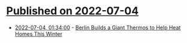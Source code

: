# [Published on 2022-07-04](index.md)

* [2022-07-04, 01:34:00](https://hardware.slashdot.org/story/22/07/04/0026219/berlin-builds-a-giant-thermos-to-help-heat-homes-this-winter?utm_source=rss1.0mainlinkanon&utm_medium=feed) - [Berlin Builds a Giant Thermos to Help Heat Homes This Winter](https://hardware.slashdot.org/story/22/07/04/0026219/berlin-builds-a-giant-thermos-to-help-heat-homes-this-winter?utm_source=rss1.0mainlinkanon&utm_medium=feed)
